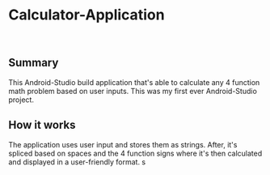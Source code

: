 # Calculator-Application
<br>
<h2>Summary</h2>
This Android-Studio build application that's able to calculate any 4 function math problem based on user inputs. This was my first ever Android-Studio project.
<br>
<h2>How it works</h2>
The application uses user input and stores them as strings. After, it's spliced based on spaces and the 4 function signs where it's then calculated and displayed in a user-friendly format.
s
